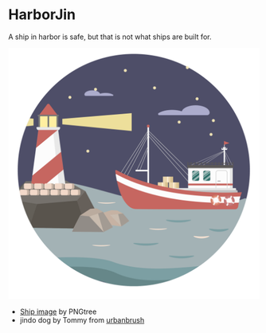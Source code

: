 # HarborJin
A ship in harbor is safe, but that is not what ships are built for.

![ship](img/shipInNight.png)
* [Ship image](https://pngtree.com/so/차량) by PNGtree 
* jindo dog by Tommy from [urbanbrush](https://www.urbanbrush.net/downloads/%EC%A7%84%EB%8F%97%EA%B0%9C-%EC%9D%BC%EB%9F%AC%EC%8A%A4%ED%8A%B8-ai-%EB%AC%B4%EB%A3%8C%EB%8B%A4%EC%9A%B4%EB%A1%9C%EB%93%9C-jindo-dog/)